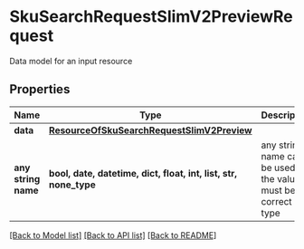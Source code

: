 # SkuSearchRequestSlimV2PreviewRequest

Data model for an input resource

## Properties
Name | Type | Description | Notes
------------ | ------------- | ------------- | -------------
**data** | [**ResourceOfSkuSearchRequestSlimV2Preview**](ResourceOfSkuSearchRequestSlimV2Preview.md) |  | [optional] 
**any string name** | **bool, date, datetime, dict, float, int, list, str, none_type** | any string name can be used but the value must be the correct type | [optional]

[[Back to Model list]](../README.md#documentation-for-models) [[Back to API list]](../README.md#documentation-for-api-endpoints) [[Back to README]](../README.md)


